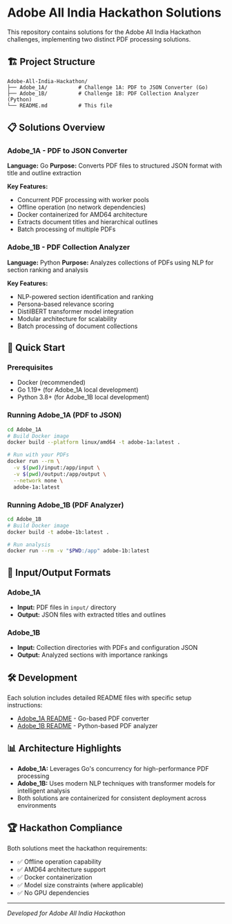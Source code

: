 # Adobe All India Hackathon Solutions

This repository contains solutions for the Adobe All India Hackathon challenges, implementing two distinct PDF processing solutions.

## 🏗️ Project Structure

```
Adobe-All-India-Hackathon/
├── Adobe_1A/          # Challenge 1A: PDF to JSON Converter (Go)
├── Adobe_1B/          # Challenge 1B: PDF Collection Analyzer (Python)
└── README.md          # This file
```

## 📋 Solutions Overview

### Adobe_1A - PDF to JSON Converter
**Language:** Go
**Purpose:** Converts PDF files to structured JSON format with title and outline extraction

**Key Features:**
- Concurrent PDF processing with worker pools
- Offline operation (no network dependencies)
- Docker containerized for AMD64 architecture
- Extracts document titles and hierarchical outlines
- Batch processing of multiple PDFs

### Adobe_1B - PDF Collection Analyzer
**Language:** Python
**Purpose:** Analyzes collections of PDFs using NLP for section ranking and analysis

**Key Features:**
- NLP-powered section identification and ranking
- Persona-based relevance scoring
- DistilBERT transformer model integration
- Modular architecture for scalability
- Batch processing of document collections

## 🚀 Quick Start

### Prerequisites
- Docker (recommended)
- Go 1.19+ (for Adobe_1A local development)
- Python 3.8+ (for Adobe_1B local development)

### Running Adobe_1A (PDF to JSON)
```bash
cd Adobe_1A
# Build Docker image
docker build --platform linux/amd64 -t adobe-1a:latest .

# Run with your PDFs
docker run --rm \
  -v $(pwd)/input:/app/input \
  -v $(pwd)/output:/app/output \
  --network none \
  adobe-1a:latest
```

### Running Adobe_1B (PDF Analyzer)
```bash
cd Adobe_1B
# Build Docker image
docker build -t adobe-1b:latest .

# Run analysis
docker run --rm -v "$PWD:/app" adobe-1b:latest
```

## 📁 Input/Output Formats

### Adobe_1A
- **Input:** PDF files in `input/` directory
- **Output:** JSON files with extracted titles and outlines

### Adobe_1B
- **Input:** Collection directories with PDFs and configuration JSON
- **Output:** Analyzed sections with importance rankings

## 🛠️ Development

Each solution includes detailed README files with specific setup instructions:
- [Adobe_1A README](./Adobe_1A/README.md) - Go-based PDF converter
- [Adobe_1B README](./Adobe_1B/README.md) - Python-based PDF analyzer

## 📊 Architecture Highlights

- **Adobe_1A:** Leverages Go's concurrency for high-performance PDF processing
- **Adobe_1B:** Uses modern NLP techniques with transformer models for intelligent analysis
- Both solutions are containerized for consistent deployment across environments

## 🏆 Hackathon Compliance

Both solutions meet the hackathon requirements:
- ✅ Offline operation capability
- ✅ AMD64 architecture support
- ✅ Docker containerization
- ✅ Model size constraints (where applicable)
- ✅ No GPU dependencies

---

*Developed for Adobe All India Hackathon*